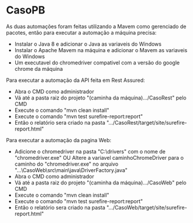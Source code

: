 # CasoPB

As duas automações foram feitas utilizando a Mavem como gerenciado de pacotes, então para executar a automação a máquina precisa:
  - Instalar o Java 8 e adicionar o Java as variaveis do Windows
  - Instalar o Apache Mavem na máquina e adicionar o Mavem as variaveis do Windows
  - Um executavel do chromedriver compativel com a versão do google chrome da máquina

Para executar a automação da API feita em Rest Assured:
  - Abra o CMD como administrador
  - Vá até a pasta raiz do projeto "(caminha da máquina).../CasoRest" pelo CMD
  - Execute o comando "mvn clean install"
  - Execute o comando "mvn test surefire-report:report"
  - Então o relatório sera criado na pasta ".../CasoRest/target/site/surefire-report.html"

Para executar a automação da pagina Web:
  - Adicione o chromedriver na pasta "C:\drivers" com o nome de "chromedriver.exe"
    OU
    Altere a variavel caminhoChromeDriver para o caminho do "chromedriver.exe" no arquivo "...\CasoWeb\src\main\java\DriverFactory.java"
  - Abra o CMD como administrador
  - Vá até a pasta raiz do projeto "(caminha da máquina).../CasoWeb" pelo CMD
  - Execute o comando "mvn clean install"
  - Execute o comando "mvn test surefire-report:report"
  - Então o relatório sera criado na pasta ".../CasoWeb/target/site/surefire-report.html"
